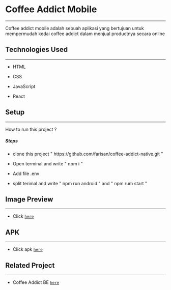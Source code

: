 <h1>Coffee Addict Mobile</h1>
<hr><p>Coffee addict mobile adalah sebuah aplikasi yang bertujuan untuk mempermudah kedai coffee addict dalam menjual productnya secara online</p><h2>Technologies Used</h2>
<hr><ul>
<li>HTML</li>
</ul><ul>
<li>CSS</li>
</ul><ul>
<li>JavaScript</li>
</ul><ul>
<li>React</li>
</ul><h2>Setup</h2>
<hr><p>How to run this project ?</p><h5>Steps</h5><ul>
<li>clone this project " https://github.com/farisan/coffee-addict-native.git "</li>
</ul><ul>
<li>Open terminal and write " npm i "</li>
</ul><ul>
<li>Add file .env</li>
</ul><ul>
<li>split terimal and write " npm run android " and " npm rum start "</li>
</ul>

## Image Preview

<hr>

- Click [`here`](https://drive.google.com/drive/folders/1kZQs4KSU37UtC6ZTb-AosY0LjUWGsNy9?usp=sharing)

<h2>APK</h2>
<hr>

- Click apk [`here`](https://bit.ly/3Wub74t)

<h2>Related Project</h2>
<hr>

- Coffee Addict BE  [`here`](https://github.com/farisan/Coffee_Addict-New-)
